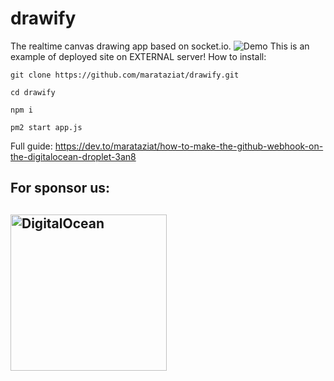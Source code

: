 # drawify
The realtime canvas drawing app based on socket.io.
![Demo](https://thumbs.gfycat.com/DrearyRemoteGrasshopper-size_restricted.gif)
This is an example of deployed site on EXTERNAL server!
How to install:
```
git clone https://github.com/marataziat/drawify.git

cd drawify

npm i

pm2 start app.js
```

Full guide: https://dev.to/marataziat/how-to-make-the-github-webhook-on-the-digitalocean-droplet-3an8
## For sponsor us:
## <a href="https://m.do.co/c/40e5c4261056"><img src="http://www.hajdarevic.net/DO_Logo_Horizontal_Blue.png" alt="DigitalOcean" width="250"/></a>
